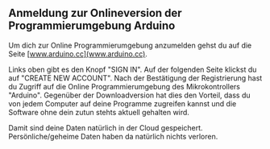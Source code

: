 ## Anmeldung zur Onlineversion der Programmierumgebung Arduino ##

Um dich zur Online Programmierumgebung anzumelden gehst du auf die Seite [www.arduino.cc](www.arduino.cc).

Links oben gibt es den Knopf "SIGN IN". Auf der folgenden Seite klickst du auf "CREATE NEW ACCOUNT".
Nach der Bestätigung der Registrierung hast du Zugriff auf die Online Programmierumgebung des Mikrokontrollers "Arduino".
Gegenüber der Downloadversion hat dies den Vorteil, dass du von jedem Computer auf deine Programme zugreifen kannst und die Software ohne dein zutun stehts aktuell gehalten wird.

Damit sind deine Daten natürlich in der Cloud gespeichert. Persönliche/geheime Daten haben da natürlich nichts verloren.
